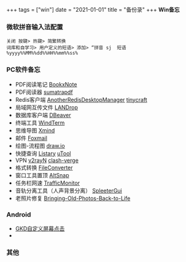+++
tags = ["win"]
date = "2021-01-01"
title = "备份录"
+++
**Win备忘**
<!--more-->
      
### 微软拼音输入法配置
    关闭 按键> 热键> 简繁转换
    词库和自学习> 用户定义的短语> 添加> “拼音 sj  短语 %yyyy%%MM%%dd%%HH%%mm%%ss%
### PC软件备忘
- PDF阅读笔记 [BookxNote](http://www.bookxnote.com/)
- PDF阅读器 [sumatrapdf](https://www.sumatrapdfreader.org/free-pdf-reader)
- Redis客户端 [AnotherRedisDesktopManager](https://github.com/qishibo/AnotherRedisDesktopManager) [tinycraft](https://redis.tinycraft.cc/)
- 局域网互传文件 [LANDrop](https://github.com/LANDrop/LANDrop)
- 数据库客户端 [DBeaver](https://dbeaver.io/)
- 终端工具 [WindTerm](https://github.com/kingToolbox/WindTerm/releases)
- 思维导图 [Xmind](https://xmind.app/)
- 邮件 [Foxmail](https://www.foxmail.com/)
- 绘图-流程图 [draw.io](https://draw.io)
- 快捷查询 [Listary](https://www.listary.com/) [uTool](https://www.u.tools/)
- VPN [v2rayN](https://github.com/2dust/v2rayN) [clash-verge](https://github.com/zzzgydi/clash-verge)
- 格式转换 [FileConverter](https://github.com/Tichau/FileConverter)
- 窗口工具置顶 [AltSnap](https://github.com/RamonUnch/AltSnap)
- 任务栏网速 [TrafficMonitor](https://github.com/zhongyang219/TrafficMonitor)
- 音轨分离工具（人声背景分离） [SpleeterGui](https://github.com/boy1dr/SpleeterGui)
- 老照片修复 [Bringing-Old-Photos-Back-to-Life](https://github.com/microsoft/Bringing-Old-Photos-Back-to-Life)
### Android
- [GKD自定义屏幕点击](https://github.com/gkd-kit/gkd)
- 

### 其他
    
